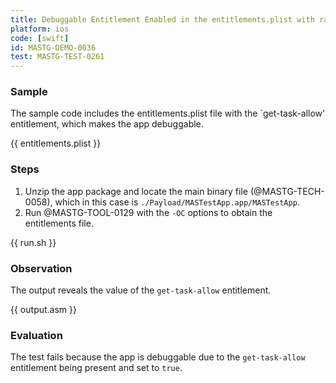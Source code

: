 ```yaml
---
title: Debuggable Entitlement Enabled in the entitlements.plist with rabin2
platform: ios
code: [swift]
id: MASTG-DEMO-0036
test: MASTG-TEST-0261
---
```


### Sample

The sample code includes the entitlements.plist file with the `get-task-allow' entitlement, which makes the app debuggable.

{{ entitlements.plist }}

### Steps

1. Unzip the app package and locate the main binary file (@MASTG-TECH-0058), which in this case is `./Payload/MASTestApp.app/MASTestApp`.
2. Run @MASTG-TOOL-0129 with the `-OC` options to obtain the entitlements file.

{{ run.sh }}

### Observation

The output reveals the value of the `get-task-allow` entitlement.

{{ output.asm }}

### Evaluation

The test fails because the app is debuggable due to the `get-task-allow` entitlement being present and set to `true`.
